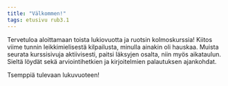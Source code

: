 ```yaml
---
title: "Välkommen!"
tags: etusivu rub3.1
---
```


Tervetuloa aloittamaan toista lukiovuotta ja ruotsin kolmoskurssia! Kiitos viime tunnin leikkimielisestä kilpailusta, minulla ainakin oli hauskaa. Muista seurata kurssisivuja aktiivisesti, paitsi läksyjen osalta, niin myös aikataulun. Sieltä löydät sekä arviointihetkien ja kirjoitelmien palautuksen ajankohdat. 

Tsemppiä tulevaan lukuvuoteen!